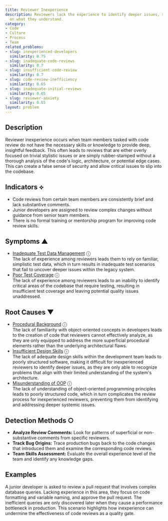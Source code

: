 ```yaml
---
title: Reviewer Inexperience
description: Reviewers lack the experience to identify deeper issues, so they focus
  on what they understand.
category:
- Code
- Culture
- Process
- Team
related_problems:
- slug: inexperienced-developers
  similarity: 0.75
- slug: inadequate-code-reviews
  similarity: 0.7
- slug: insufficient-code-review
  similarity: 0.7
- slug: code-review-inefficiency
  similarity: 0.65
- slug: inadequate-initial-reviews
  similarity: 0.65
- slug: reviewer-anxiety
  similarity: 0.65
layout: problem
---
```


## Description
Reviewer inexperience occurs when team members tasked with code review do not have the necessary skills or knowledge to provide deep, insightful feedback. This often leads to reviews that are either overly focused on trivial stylistic issues or are simply rubber-stamped without a thorough analysis of the code's logic, architecture, or potential edge cases. This can create a false sense of security and allow critical issues to slip into the codebase.


## Indicators ⟡
- Code reviews from certain team members are consistently brief and lack substantive comments.
- Junior developers are assigned to review complex changes without guidance from senior team members.
- There is no formal training or mentorship program for improving code review skills.


## Symptoms ▲

- [Inadequate Test Data Management](inadequate-test-data-management.md) <span class="info-tooltip" title="Confidence: 0.348, Strength: 0.717">ⓘ</span>
<br/>  The lack of experience among reviewers leads them to rely on familiar, simplistic test data, which in turn results in inadequate test scenarios that fail to uncover deeper issues within the legacy system.
- [Poor Test Coverage](poor-test-coverage.md) <span class="info-tooltip" title="Confidence: 0.338, Strength: 0.578">ⓘ</span>
<br/>  The lack of experience among reviewers leads to an inability to identify critical areas of the codebase that require testing, resulting in insufficient test coverage and leaving potential quality issues unaddressed.

## Root Causes ▼

- [Procedural Background](procedural-background.md) <span class="info-tooltip" title="Confidence: 0.369, Strength: 0.917">ⓘ</span>
<br/>  The lack of familiarity with object-oriented concepts in developers leads to the creation of code that reviewers cannot effectively analyze, as they are only equipped to address the more superficial procedural elements rather than the underlying architectural flaws.
- [Insufficient Design Skills](insufficient-design-skills.md) <span class="info-tooltip" title="Confidence: 0.319, Strength: 0.914">ⓘ</span>
<br/>  The lack of adequate design skills within the development team leads to poorly structured software, making it difficult for inexperienced reviewers to identify deeper issues, as they are only able to recognize problems that align with their limited understanding of the system's architecture.
- [Misunderstanding of OOP](misunderstanding-of-oop.md) <span class="info-tooltip" title="Confidence: 0.317, Strength: 0.919">ⓘ</span>
<br/>  The lack of understanding of object-oriented programming principles leads to poorly structured code, which in turn complicates the review process for inexperienced reviewers, preventing them from identifying and addressing deeper systemic issues.

## Detection Methods ○
- **Analyze Review Comments:** Look for patterns of superficial or non-substantive comments from specific reviewers.
- **Track Bug Origins:** Trace production bugs back to the code changes that introduced them and examine the corresponding code reviews.
- **Team Skills Assessment:** Evaluate the overall experience level of the team and identify any knowledge gaps.


## Examples
A junior developer is asked to review a pull request that involves complex database queries. Lacking experience in this area, they focus on code formatting and variable naming, and approve the pull request. The inefficient queries are only discovered later when they cause a performance bottleneck in production. This scenario highlights how inexperience can undermine the effectiveness of code reviews as a quality gate.
